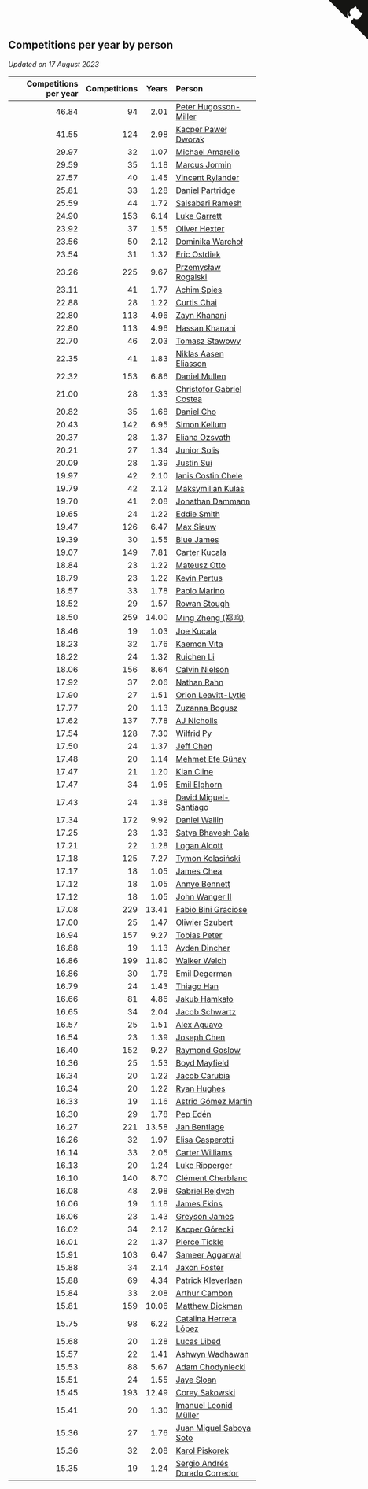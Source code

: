## Competitions per year by person

*Updated on 17 August 2023*

| Competitions per year | Competitions | Years | Person |
| ---: | ---: | ---: | :--- |
| 46.84 | 94 | 2.01 | [Peter Hugosson-Miller](https://www.worldcubeassociation.org/persons/2021HUGO01) |
| 41.55 | 124 | 2.98 | [Kacper Paweł Dworak](https://www.worldcubeassociation.org/persons/2020DWOR01) |
| 29.97 | 32 | 1.07 | [Michael Amarello](https://www.worldcubeassociation.org/persons/2022AMAR09) |
| 29.59 | 35 | 1.18 | [Marcus Jormin](https://www.worldcubeassociation.org/persons/2022JORM01) |
| 27.57 | 40 | 1.45 | [Vincent Rylander](https://www.worldcubeassociation.org/persons/2022RYLA01) |
| 25.81 | 33 | 1.28 | [Daniel Partridge](https://www.worldcubeassociation.org/persons/2022PART02) |
| 25.59 | 44 | 1.72 | [Saisabari Ramesh](https://www.worldcubeassociation.org/persons/2021RAME01) |
| 24.90 | 153 | 6.14 | [Luke Garrett](https://www.worldcubeassociation.org/persons/2017GARR05) |
| 23.92 | 37 | 1.55 | [Oliver Hexter](https://www.worldcubeassociation.org/persons/2022HEXT01) |
| 23.56 | 50 | 2.12 | [Dominika Warchoł](https://www.worldcubeassociation.org/persons/2021WARC01) |
| 23.54 | 31 | 1.32 | [Eric Ostdiek](https://www.worldcubeassociation.org/persons/2022OSTD01) |
| 23.26 | 225 | 9.67 | [Przemysław Rogalski](https://www.worldcubeassociation.org/persons/2013ROGA02) |
| 23.11 | 41 | 1.77 | [Achim Spies](https://www.worldcubeassociation.org/persons/2021SPIE01) |
| 22.88 | 28 | 1.22 | [Curtis Chai](https://www.worldcubeassociation.org/persons/2022CHAI02) |
| 22.80 | 113 | 4.96 | [Zayn Khanani](https://www.worldcubeassociation.org/persons/2018KHAN28) |
| 22.80 | 113 | 4.96 | [Hassan Khanani](https://www.worldcubeassociation.org/persons/2018KHAN26) |
| 22.70 | 46 | 2.03 | [Tomasz Stawowy](https://www.worldcubeassociation.org/persons/2021STAW01) |
| 22.35 | 41 | 1.83 | [Niklas Aasen Eliasson](https://www.worldcubeassociation.org/persons/2021ELIA01) |
| 22.32 | 153 | 6.86 | [Daniel Mullen](https://www.worldcubeassociation.org/persons/2016MULL04) |
| 21.00 | 28 | 1.33 | [Christofor Gabriel Costea](https://www.worldcubeassociation.org/persons/2022COST03) |
| 20.82 | 35 | 1.68 | [Daniel Cho](https://www.worldcubeassociation.org/persons/2021CHOD01) |
| 20.43 | 142 | 6.95 | [Simon Kellum](https://www.worldcubeassociation.org/persons/2016KELL12) |
| 20.37 | 28 | 1.37 | [Eliana Ozsvath](https://www.worldcubeassociation.org/persons/2022OZSV01) |
| 20.21 | 27 | 1.34 | [Junior Solis](https://www.worldcubeassociation.org/persons/2022SOLI03) |
| 20.09 | 28 | 1.39 | [Justin Sui](https://www.worldcubeassociation.org/persons/2022SUIJ01) |
| 19.97 | 42 | 2.10 | [Ianis Costin Chele](https://www.worldcubeassociation.org/persons/2021CHEL01) |
| 19.79 | 42 | 2.12 | [Maksymilian Kulas](https://www.worldcubeassociation.org/persons/2021KULA02) |
| 19.70 | 41 | 2.08 | [Jonathan Dammann](https://www.worldcubeassociation.org/persons/2021DAMM01) |
| 19.65 | 24 | 1.22 | [Eddie Smith](https://www.worldcubeassociation.org/persons/2022SMIT20) |
| 19.47 | 126 | 6.47 | [Max Siauw](https://www.worldcubeassociation.org/persons/2017SIAU02) |
| 19.39 | 30 | 1.55 | [Blue James](https://www.worldcubeassociation.org/persons/2022JAME01) |
| 19.07 | 149 | 7.81 | [Carter Kucala](https://www.worldcubeassociation.org/persons/2015KUCA01) |
| 18.84 | 23 | 1.22 | [Mateusz Otto](https://www.worldcubeassociation.org/persons/2022OTTO01) |
| 18.79 | 23 | 1.22 | [Kevin Pertus](https://www.worldcubeassociation.org/persons/2022PERT01) |
| 18.57 | 33 | 1.78 | [Paolo Marino](https://www.worldcubeassociation.org/persons/2021MARI04) |
| 18.52 | 29 | 1.57 | [Rowan Stough](https://www.worldcubeassociation.org/persons/2022STOU01) |
| 18.50 | 259 | 14.00 | [Ming Zheng (郑鸣)](https://www.worldcubeassociation.org/persons/2009ZHEN11) |
| 18.46 | 19 | 1.03 | [Joe Kucala](https://www.worldcubeassociation.org/persons/2022KUCA01) |
| 18.23 | 32 | 1.76 | [Kaemon Vita](https://www.worldcubeassociation.org/persons/2021VITA01) |
| 18.22 | 24 | 1.32 | [Ruichen Li](https://www.worldcubeassociation.org/persons/2022LIRU02) |
| 18.06 | 156 | 8.64 | [Calvin Nielson](https://www.worldcubeassociation.org/persons/2014NIEL03) |
| 17.92 | 37 | 2.06 | [Nathan Rahn](https://www.worldcubeassociation.org/persons/2021RAHN01) |
| 17.90 | 27 | 1.51 | [Orion Leavitt-Lytle](https://www.worldcubeassociation.org/persons/2022LEAV01) |
| 17.77 | 20 | 1.13 | [Zuzanna Bogusz](https://www.worldcubeassociation.org/persons/2022BOGU01) |
| 17.62 | 137 | 7.78 | [AJ Nicholls](https://www.worldcubeassociation.org/persons/2015NICH04) |
| 17.54 | 128 | 7.30 | [Wilfrid Py](https://www.worldcubeassociation.org/persons/2016PYWI01) |
| 17.50 | 24 | 1.37 | [Jeff Chen](https://www.worldcubeassociation.org/persons/2022CHEN19) |
| 17.48 | 20 | 1.14 | [Mehmet Efe Günay](https://www.worldcubeassociation.org/persons/2022GUNA05) |
| 17.47 | 21 | 1.20 | [Kian Cline](https://www.worldcubeassociation.org/persons/2022CLIN01) |
| 17.47 | 34 | 1.95 | [Emil Elghorn](https://www.worldcubeassociation.org/persons/2021ELGH01) |
| 17.43 | 24 | 1.38 | [David Miguel-Santiago](https://www.worldcubeassociation.org/persons/2022MIGU02) |
| 17.34 | 172 | 9.92 | [Daniel Wallin](https://www.worldcubeassociation.org/persons/2013WALL03) |
| 17.25 | 23 | 1.33 | [Satya Bhavesh Gala](https://www.worldcubeassociation.org/persons/2022GALA03) |
| 17.21 | 22 | 1.28 | [Logan Alcott](https://www.worldcubeassociation.org/persons/2022ALCO02) |
| 17.18 | 125 | 7.27 | [Tymon Kolasiński](https://www.worldcubeassociation.org/persons/2016KOLA02) |
| 17.17 | 18 | 1.05 | [James Chea](https://www.worldcubeassociation.org/persons/2022CHEA05) |
| 17.12 | 18 | 1.05 | [Annye Bennett](https://www.worldcubeassociation.org/persons/2022BENN11) |
| 17.12 | 18 | 1.05 | [John Wanger II](https://www.worldcubeassociation.org/persons/2022WANG39) |
| 17.08 | 229 | 13.41 | [Fabio Bini Graciose](https://www.worldcubeassociation.org/persons/2010GRAC02) |
| 17.00 | 25 | 1.47 | [Oliwier Szubert](https://www.worldcubeassociation.org/persons/2022SZUB01) |
| 16.94 | 157 | 9.27 | [Tobias Peter](https://www.worldcubeassociation.org/persons/2014PETE03) |
| 16.88 | 19 | 1.13 | [Ayden Dincher](https://www.worldcubeassociation.org/persons/2022DINC01) |
| 16.86 | 199 | 11.80 | [Walker Welch](https://www.worldcubeassociation.org/persons/2011WELC01) |
| 16.86 | 30 | 1.78 | [Emil Degerman](https://www.worldcubeassociation.org/persons/2021DEGE01) |
| 16.79 | 24 | 1.43 | [Thiago Han](https://www.worldcubeassociation.org/persons/2022HANT01) |
| 16.66 | 81 | 4.86 | [Jakub Hamkało](https://www.worldcubeassociation.org/persons/2018HAMK01) |
| 16.65 | 34 | 2.04 | [Jacob Schwartz](https://www.worldcubeassociation.org/persons/2021SCHW01) |
| 16.57 | 25 | 1.51 | [Alex Aguayo](https://www.worldcubeassociation.org/persons/2022AGUA01) |
| 16.54 | 23 | 1.39 | [Joseph Chen](https://www.worldcubeassociation.org/persons/2022CHEN16) |
| 16.40 | 152 | 9.27 | [Raymond Goslow](https://www.worldcubeassociation.org/persons/2014GOSL01) |
| 16.36 | 25 | 1.53 | [Boyd Mayfield](https://www.worldcubeassociation.org/persons/2022MAYF01) |
| 16.34 | 20 | 1.22 | [Jacob Carubia](https://www.worldcubeassociation.org/persons/2022CARU02) |
| 16.34 | 20 | 1.22 | [Ryan Hughes](https://www.worldcubeassociation.org/persons/2022HUGH04) |
| 16.33 | 19 | 1.16 | [Astrid Gómez Martin](https://www.worldcubeassociation.org/persons/2022MART26) |
| 16.30 | 29 | 1.78 | [Pep Edén](https://www.worldcubeassociation.org/persons/2021EDEN01) |
| 16.27 | 221 | 13.58 | [Jan Bentlage](https://www.worldcubeassociation.org/persons/2010BENT01) |
| 16.26 | 32 | 1.97 | [Elisa Gasperotti](https://www.worldcubeassociation.org/persons/2021GASP01) |
| 16.14 | 33 | 2.05 | [Carter Williams](https://www.worldcubeassociation.org/persons/2021WILL06) |
| 16.13 | 20 | 1.24 | [Luke Ripperger](https://www.worldcubeassociation.org/persons/2022RIPP01) |
| 16.10 | 140 | 8.70 | [Clément Cherblanc](https://www.worldcubeassociation.org/persons/2014CHER05) |
| 16.08 | 48 | 2.98 | [Gabriel Rejdych](https://www.worldcubeassociation.org/persons/2020REJD01) |
| 16.06 | 19 | 1.18 | [James Ekins](https://www.worldcubeassociation.org/persons/2022EKIN01) |
| 16.06 | 23 | 1.43 | [Greyson James](https://www.worldcubeassociation.org/persons/2022JAME02) |
| 16.02 | 34 | 2.12 | [Kacper Górecki](https://www.worldcubeassociation.org/persons/2021GORE01) |
| 16.01 | 22 | 1.37 | [Pierce Tickle](https://www.worldcubeassociation.org/persons/2022TICK01) |
| 15.91 | 103 | 6.47 | [Sameer Aggarwal](https://www.worldcubeassociation.org/persons/2017AGGA01) |
| 15.88 | 34 | 2.14 | [Jaxon Foster](https://www.worldcubeassociation.org/persons/2021FOST01) |
| 15.88 | 69 | 4.34 | [Patrick Kleverlaan](https://www.worldcubeassociation.org/persons/2019KLEV01) |
| 15.84 | 33 | 2.08 | [Arthur Cambon](https://www.worldcubeassociation.org/persons/2021CAMB01) |
| 15.81 | 159 | 10.06 | [Matthew Dickman](https://www.worldcubeassociation.org/persons/2013DICK01) |
| 15.75 | 98 | 6.22 | [Catalina Herrera López](https://www.worldcubeassociation.org/persons/2017LOPE31) |
| 15.68 | 20 | 1.28 | [Lucas Libed](https://www.worldcubeassociation.org/persons/2022LIBE02) |
| 15.57 | 22 | 1.41 | [Ashwyn Wadhawan](https://www.worldcubeassociation.org/persons/2022WADH02) |
| 15.53 | 88 | 5.67 | [Adam Chodyniecki](https://www.worldcubeassociation.org/persons/2017CHOD02) |
| 15.51 | 24 | 1.55 | [Jaye Sloan](https://www.worldcubeassociation.org/persons/2022SLOA01) |
| 15.45 | 193 | 12.49 | [Corey Sakowski](https://www.worldcubeassociation.org/persons/2011SAKO01) |
| 15.41 | 20 | 1.30 | [Imanuel Leonid Müller](https://www.worldcubeassociation.org/persons/2022MULL02) |
| 15.36 | 27 | 1.76 | [Juan Miguel Saboya Soto](https://www.worldcubeassociation.org/persons/2021SOTO01) |
| 15.36 | 32 | 2.08 | [Karol Piskorek](https://www.worldcubeassociation.org/persons/2021PISK01) |
| 15.35 | 19 | 1.24 | [Sergio Andrés Dorado Corredor](https://www.worldcubeassociation.org/persons/2022CORR05) |


<a href="https://github.com/jonatanklosko/wca_statistics" class="github-corner" aria-label="View source on Github"><svg width="80" height="80" viewBox="0 0 250 250" style="fill:#151513; color:#fff; position: absolute; top: 0; border: 0; right: 0;" aria-hidden="true"><path d="M0,0 L115,115 L130,115 L142,142 L250,250 L250,0 Z"></path><path d="M128.3,109.0 C113.8,99.7 119.0,89.6 119.0,89.6 C122.0,82.7 120.5,78.6 120.5,78.6 C119.2,72.0 123.4,76.3 123.4,76.3 C127.3,80.9 125.5,87.3 125.5,87.3 C122.9,97.6 130.6,101.9 134.4,103.2" fill="currentColor" style="transform-origin: 130px 106px;" class="octo-arm"></path><path d="M115.0,115.0 C114.9,115.1 118.7,116.5 119.8,115.4 L133.7,101.6 C136.9,99.2 139.9,98.4 142.2,98.6 C133.8,88.0 127.5,74.4 143.8,58.0 C148.5,53.4 154.0,51.2 159.7,51.0 C160.3,49.4 163.2,43.6 171.4,40.1 C171.4,40.1 176.1,42.5 178.8,56.2 C183.1,58.6 187.2,61.8 190.9,65.4 C194.5,69.0 197.7,73.2 200.1,77.6 C213.8,80.2 216.3,84.9 216.3,84.9 C212.7,93.1 206.9,96.0 205.4,96.6 C205.1,102.4 203.0,107.8 198.3,112.5 C181.9,128.9 168.3,122.5 157.7,114.1 C157.9,116.9 156.7,120.9 152.7,124.9 L141.0,136.5 C139.8,137.7 141.6,141.9 141.8,141.8 Z" fill="currentColor" class="octo-body"></path></svg></a><style>.github-corner:hover .octo-arm{animation:octocat-wave 560ms ease-in-out}@keyframes octocat-wave{0%,100%{transform:rotate(0)}20%,60%{transform:rotate(-25deg)}40%,80%{transform:rotate(10deg)}}@media (max-width:500px){.github-corner:hover .octo-arm{animation:none}.github-corner .octo-arm{animation:octocat-wave 560ms ease-in-out}}</style>

